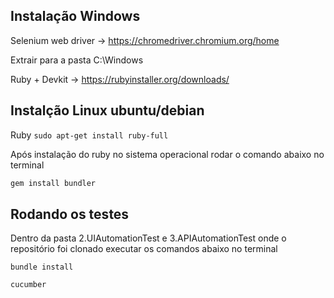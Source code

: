 ## Instalação Windows

Selenium web driver -> https://chromedriver.chromium.org/home

Extrair para a pasta C:\Windows
 
Ruby + Devkit -> https://rubyinstaller.org/downloads/

## Instalção Linux ubuntu/debian

Ruby `sudo apt-get install ruby-full`

Após instalação do ruby no sistema operacional rodar o comando abaixo no terminal

``` ruby
gem install bundler
```

## Rodando os testes 

Dentro da pasta 2.UIAutomationTest e 3.APIAutomationTest onde o repositório foi clonado executar os comandos abaixo no terminal

`bundle install`

`cucumber`